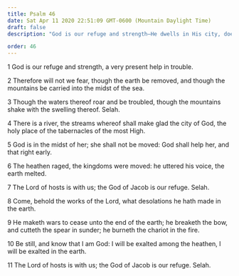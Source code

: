 ```yaml
---
title: Psalm 46
date: Sat Apr 11 2020 22:51:09 GMT-0600 (Mountain Daylight Time)
draft: false
description: "God is our refuge and strength—He dwells in His city, does marvelous things, and says, Be still and know that I am God."

order: 46
---
```

    
1 God is our refuge and strength, a very present help in trouble.

2 Therefore will not we fear, though the earth be removed, and though the mountains be carried into the midst of the sea.

3 Though the waters thereof roar and be troubled, though the mountains shake with the swelling thereof. Selah.

4 There is a river, the streams whereof shall make glad the city of God, the holy place of the tabernacles of the most High.

5 God is in the midst of her; she shall not be moved: God shall help her, and that right early.

6 The heathen raged, the kingdoms were moved: he uttered his voice, the earth melted.

7 The Lord of hosts is with us; the God of Jacob is our refuge. Selah.

8 Come, behold the works of the Lord, what desolations he hath made in the earth.

9 He maketh wars to cease unto the end of the earth; he breaketh the bow, and cutteth the spear in sunder; he burneth the chariot in the fire.

10 Be still, and know that I am God: I will be exalted among the heathen, I will be exalted in the earth.

11 The Lord of hosts is with us; the God of Jacob is our refuge. Selah.

